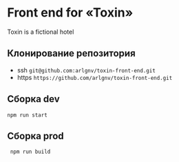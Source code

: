 # Front end for «Toxin»
Toxin is a fictional hotel

## Клонирование репозитория
* ssh ```git@github.com:arlgnv/toxin-front-end.git```
* https ```https://github.com/arlgnv/toxin-front-end.git```

## Сборка dev
```npm run start```

## Сборка prod
``` npm run build```





